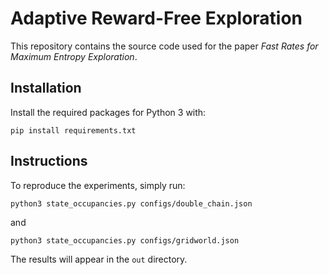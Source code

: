 # Adaptive Reward-Free Exploration

This repository contains the source code used for the paper *Fast Rates for Maximum Entropy Exploration*.

## Installation

Install the required packages for Python 3 with:

```pip install requirements.txt```

## Instructions

To reproduce the experiments, simply run:

```
python3 state_occupancies.py configs/double_chain.json
```
and
```
python3 state_occupancies.py configs/gridworld.json
```

The results will appear in the `out` directory.